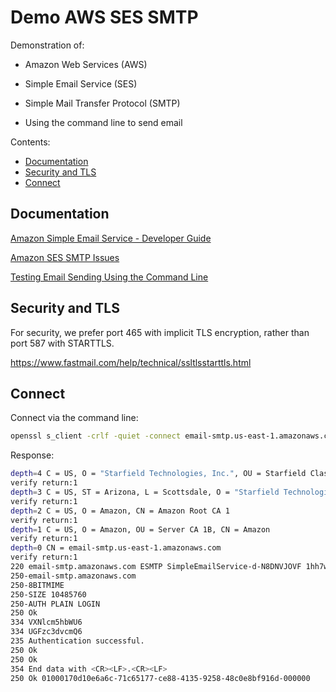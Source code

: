 # Demo AWS SES SMTP

Demonstration of:

* Amazon Web Services (AWS)

* Simple Email Service (SES)

* Simple Mail Transfer Protocol (SMTP)

* Using the command line to send email

Contents:

* [Documentation](#documentation)
* [Security and TLS](#security-and-tls)
* [Connect](#connect)


## Documentation

[Amazon Simple Email Service - Developer Guide](https://docs.aws.amazon.com/ses/latest/DeveloperGuide/ses-dg.pdf)

[Amazon SES SMTP Issues](https://docs.aws.amazon.com/ses/latest/DeveloperGuide/troubleshoot-smtp.html)

[Testing Email Sending Using the Command Line](https://docs.aws.amazon.com/ses/latest/DeveloperGuide/send-email-smtp-client-command-line.html)


## Security and TLS

For security, we prefer port 465 with implicit TLS encryption, rather than port 587 with STARTTLS.

https://www.fastmail.com/help/technical/ssltlsstarttls.html



## Connect

Connect via the command line:

```sh
openssl s_client -crlf -quiet -connect email-smtp.us-east-1.amazonaws.com:465 < message.txt
```

Response:

```sh
depth=4 C = US, O = "Starfield Technologies, Inc.", OU = Starfield Class 2 Certification Authority
verify return:1
depth=3 C = US, ST = Arizona, L = Scottsdale, O = "Starfield Technologies, Inc.", CN = Starfield Services Root Certificate Authority - G2
verify return:1
depth=2 C = US, O = Amazon, CN = Amazon Root CA 1
verify return:1
depth=1 C = US, O = Amazon, OU = Server CA 1B, CN = Amazon
verify return:1
depth=0 CN = email-smtp.us-east-1.amazonaws.com
verify return:1
220 email-smtp.amazonaws.com ESMTP SimpleEmailService-d-N8DNVJOVF 1hh7w7XwCXyEHPypK4v6
250-email-smtp.amazonaws.com
250-8BITMIME
250-SIZE 10485760
250-AUTH PLAIN LOGIN
250 Ok
334 VXNlcm5hbWU6
334 UGFzc3dvcmQ6
235 Authentication successful.
250 Ok
250 Ok
354 End data with <CR><LF>.<CR><LF>
250 Ok 01000170d10e6a6c-71c65177-ce88-4135-9258-48c0e8bf916d-000000
```
